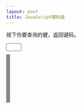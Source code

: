 ```yaml
---
layout: post
title: JavaScript键码值
---
```


按下你要查询的健，返回键码。

<input type="text" maxlength="0" size="2">

<script>
  window.addEventListener("keydown", function (event) {
    document.getElementById("code").innerHTML = event.keyCode;
    if (event.key) {
      if (event.keyCode > 47 && event.keyCode < 91) {
        document.getElementById("char").innerHTML = " - " + String.toUpperCase(event.key);
      } else {
        document.getElementById("char").innerHTML = " - " + event.key;
      }
    }
  }, false);
</script>
<span id="code" style="background-color: #faee95; font-size: 100;  border-style: solid; border-width: 5px; border-color: #848789"></span>
<span id="char" style="font-size: 70;"></span>